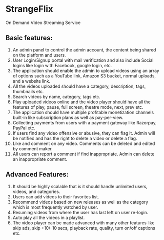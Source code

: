 # StrangeFlix
On Demand Video Streaming Service

## Basic features:
1. An admin panel to control the admin account, the content being shared on the platform and
users.
2. User Login/Signup portal with mail verification and also include Social logins like login with
Facebook, google login, etc.
3. The application should enable the admin to upload videos using an array of options such as
a YouTube link, Amazon S3 bucket, normal uploads, and a website link.
4. All the videos uploaded should have a category, description, tags, thumbnails etc.
5. Search videos by name, category, tags etc.
6. Play uploaded videos online and the video player should have all the features of play, pause,
full screen, theatre mode, next, prev etc.
7. The application should have multiple profitable monetization channels built-in like
subscription plans as well as pay-per-view.
8. Collecting payments from users with a payment gateway like Razorpay, PayPal etc.
9. If users find any video offensive or abusive, they can flag it. Admin will be notified and has
the right to delete a video or delete a flag.
10. Like and comment on any video. Comments can be deleted and edited by comment maker.
11. All users can report a comment if find inappropriate. Admin can delete an inappropriate
comment.
## Advanced Features:
1. It should be highly scalable that is it should handle unlimited users, videos, and categories.
2. Users can add videos to their favorites list.
3. Recommend videos based on new releases as well as the category which is most frequently
watched by user.
4. Resuming videos from where the user has last left on user re-login.
5. Auto play all the videos in a playlist.
6. The video player can be made advanced with many other features like skip ads, skip +10/-10
secs, playback rate, quality, turn on/off captions etc.
